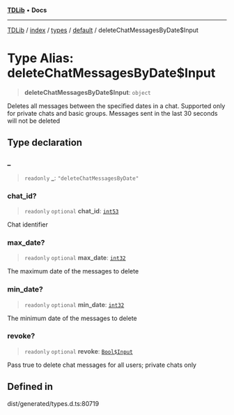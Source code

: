 [**TDLib**](../../../../../../README.md) • **Docs**

***

[TDLib](../../../../../../modules.md) / [index](../../../../../README.md) / [types](../../../README.md) / [default](../README.md) / deleteChatMessagesByDate$Input

# Type Alias: deleteChatMessagesByDate$Input

> **deleteChatMessagesByDate$Input**: `object`

Deletes all messages between the specified dates in a chat. Supported only for private chats and basic groups. Messages sent in the last 30 seconds will not be deleted

## Type declaration

### \_

> `readonly` **\_**: `"deleteChatMessagesByDate"`

### chat\_id?

> `readonly` `optional` **chat\_id**: [`int53`](int53.md)

Chat identifier

### max\_date?

> `readonly` `optional` **max\_date**: [`int32`](int32.md)

The maximum date of the messages to delete

### min\_date?

> `readonly` `optional` **min\_date**: [`int32`](int32.md)

The minimum date of the messages to delete

### revoke?

> `readonly` `optional` **revoke**: [`Bool$Input`](Bool$Input.md)

Pass true to delete chat messages for all users; private chats only

## Defined in

dist/generated/types.d.ts:80719
